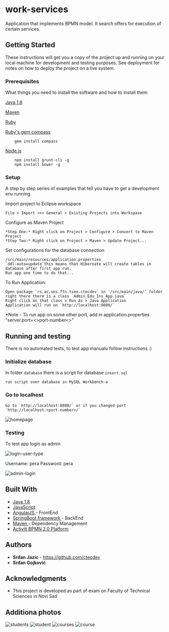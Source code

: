 # work-services

Application that implements BPMN model.
It search offers for execution of certain services.

## Getting Started

These instructions will get you a copy of the project up and running on your local machine for development and testing purposes. See deployment for notes on how to deploy the project on a live system.

### Prerequisites

What things you need to install the software and how to install them

[Java 1.8](http://www.oracle.com/technetwork/java/javase/downloads/jdk8-downloads-2133151.html)

[Maven](https://maven.apache.org/)

[Ruby](https://www.ruby-lang.org/en/)

[Ruby's gem compass](http://compass-style.org/install/)
```
	gem install compass
```
[Node.js](https://nodejs.org/en/)
```
	npm install grunt-cli -g
	npm install bower -g
```
### Setup

A step by step series of examples that tell you have to get a development env running

Import project to Eclipse workspace
```
File > Import >>> General > Existing Projects into Workspase
```

Configure as Maven Project

```
*Step One:* Right click on Project > Configure > Convert to Maven Project
*Step Two:* Right click on Project > Maven > Update Project...
```

Set configurations for the database connection
```
/src/main/resources/application.properties
`ddl-auto=update`this means that Hibernate will create tables in database after first app run.
Run app one time to do that... 
```

To Run Application:
```
Open package `rs.ac.uns.ftn.tseo.ctecdev` in '/src/main/java/' folder 
right there there is a class `Admin_Edu_Ins_App.java`
Right click on that class > Run As > Java Application
Application will run on `http://localhost:8080/`
```
*Note - To run app on some other port, add in application.properties "server.port=<>port-number<>"

## Running and testing

There is no automated tests, to test app manualu follow instructions :)

### Initialize database

In folder `database` there is a script for database `insert.sql`
```
run script over database in MySQL Workbench-a
```

### Go to localhost
```
Go to `http://localhost:8080/` or if you changed port `http://localhost:<port-number>/`
```
![homepage](img/homepage.jpg)

### Testing

To test app login as admin

![login-user-type](img/user_type.jpg)

Username: pera 
Password: pera

![admin-login](img/admin_login.jpg)

## Built With 

* [ Java 1.8 ](http://www.oracle.com/technetwork/java/javase/downloads/jdk8-downloads-2133151.html)
* [ JavaScript ](https://www.javascript.com/)
* [ AngularJS ](https://docs.angularjs.org/guide) - FrontEnd 
* [ SpringBoot framework ](https://projects.spring.io/spring-boot/) - BackEnd
* [ Maven ](https://maven.apache.org/) - Dependency Management
* [ Activiti BPMN 2.0 Platform ](https://www.activiti.org/)

## Authors

* **Srđan Jazic** - [ https://github.com/ctecdev ](https://github.com/ctecdev)
* **Srđan Gojković**

## Acknowledgments

* This project is developed as part of exam on Faculty of Technical Sciences in Novi Sad
  
## Additiona photos

![students](img/students.jpg)
![student](img/student.jpg)
![courses](img/course.jpg)
![course](img/course.jpg)


